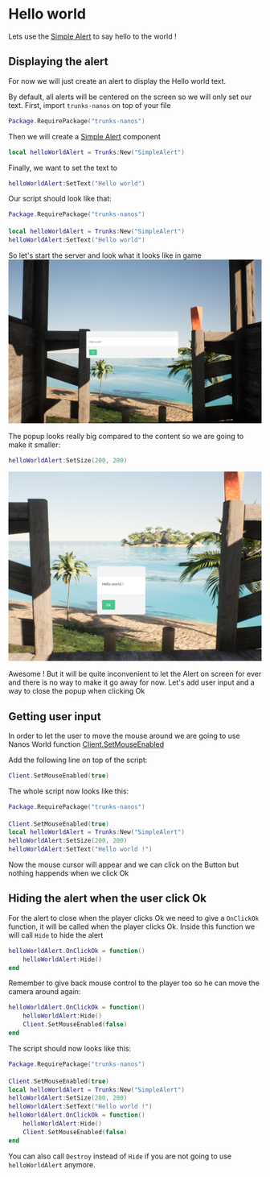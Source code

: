 # Hello world

Lets use the [Simple Alert](soonTm) to say hello to the world !

## Displaying the alert

For now we will just create an alert to display the Hello world text.

By default, all alerts will be centered on the screen so we will only set our text.
First, import `trunks-nanos` on top of your file

```lua
Package.RequirePackage("trunks-nanos")
```

Then we will create a [Simple Alert](soonTm) component
```lua
local helloWorldAlert = Trunks:New("SimpleAlert")
```

Finally, we want to set the text to 
```lua
helloWorldAlert:SetText("Hello world")
```

Our script should look like that:
```lua
Package.RequirePackage("trunks-nanos")

local helloWorldAlert = Trunks:New("SimpleAlert")
helloWorldAlert:SetText("Hello world")
```

So let's start the server and look what it looks like in game
![Hello world alert](../images/helloWorld/hw1.PNG)

The popup looks really big compared to the content so we are going to make it smaller:
```lua
helloWorldAlert:SetSize(200, 200)
```
![Hello world alert](../images/helloWorld/hw2.PNG)

Awesome ! But it will be quite inconvenient to let the Alert on screen for ever and there is no way to make it go away for now.
Let's add user input and a way to close the popup when clicking Ok

## Getting user input
In order to let the user to move the mouse around we are going to use Nanos World function [
Client.SetMouseEnabled](https://docs.nanos.world/docs/scripting-reference/static-classes/client#setmouseenabled)

Add the following line on top of the script:
```lua
Client.SetMouseEnabled(true)
```

The whole script now looks like this:
```lua
Package.RequirePackage("trunks-nanos")

Client.SetMouseEnabled(true)
local helloWorldAlert = Trunks:New("SimpleAlert")
helloWorldAlert:SetSize(200, 200)
helloWorldAlert:SetText("Hello world !")
```

Now the mouse cursor will appear and we can click on the Button but nothing happends when we click Ok

## Hiding the alert when the user click Ok
For the alert to close when the player clicks Ok we need to give a `OnClickOk` function, it will be called when the player clicks Ok.
Inside this function we will call `Hide` to hide the alert

```lua
helloWorldAlert.OnClickOk = function()
    helloWorldAlert:Hide()
end
```

Remember to give back mouse control to the player too so he can move the camera around again:
```lua
helloWorldAlert.OnClickOk = function()
    helloWorldAlert:Hide()
    Client.SetMouseEnabled(false)
end
```

The script should now looks like this:
```lua
Package.RequirePackage("trunks-nanos")

Client.SetMouseEnabled(true)
local helloWorldAlert = Trunks:New("SimpleAlert")
helloWorldAlert:SetSize(200, 200)
helloWorldAlert:SetText("Hello world !")
helloWorldAlert.OnClickOk = function()
    helloWorldAlert:Hide()
    Client.SetMouseEnabled(false)
end
```

You can also call `Destroy` instead of `Hide` if you are not going to use `helloWorldAlert` anymore.



